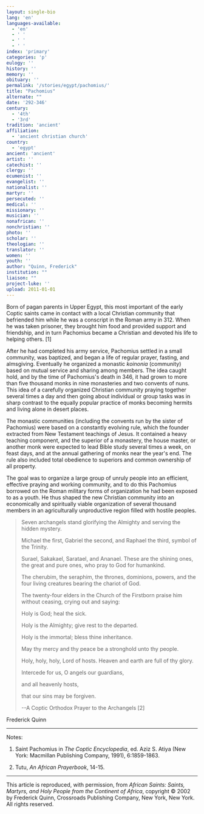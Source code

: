 ```yaml
---
layout: single-bio
lang: 'en'
languages-available:
  - 'en'
  - ' '
  - ' '
  - ' '
index: 'primary'
categories: 'p'
eulogy: ''
history: ''
memory: ''
obituary: ''
permalink: '/stories/egypt/pachomius/'
title: "Pachomius"
alternate: ""
date: '292-346'
century:
  - '4th'
  - '3rd'
tradition: 'ancient'
affiliation:
  - 'ancient christian church'
country:
  - 'egypt'
ancient: 'ancient'
artist: ''
catechist: ''
clergy: ''
ecumenist: ''
evangelist: ''
nationalist: ''
martyr: ''
persecuted: ''
medical: ''
missionary: ''
musician: ''
nonafrican: ''
nonchristian: ''
photo: ''
scholar: ''
theologian: ''
translator: ''
women: ''
youth: ''
author: "Quinn, Frederick"
institution: ""
liaison: ""
project-luke: ''
upload: 2011-01-01
---
```




Born of pagan parents in Upper Egypt, this most important of the early Coptic saints came in contact with a local Christian community that befriended him while he was a conscript in the Roman army in 312. When he was taken prisoner, they brought him food and provided support and friendship, and in turn Pachomius became a Christian and devoted his life to helping others. [1]

After he had completed his army service, Pachomius settled in a small community, was baptized, and began a life of regular prayer, fasting, and almsgiving. Eventually he organized a monastic *koinonia* (community) based on mutual service and sharing among members. The idea caught hold, and by the time of Pachomius's death in 346, it had grown to more than five thousand monks in nine monasteries and two convents of nuns. This idea of a carefully organized Christian community praying together several times a day and then going about individual or group tasks was in sharp contrast to the equally popular practice of monks becoming hermits and living alone in desert places.

The monastic communities (including the convents run by the sister of Pachomius) were based on a constantly evolving rule, which the founder extracted from New Testament teachings of Jesus. It contained a heavy teaching component, and the superior of a monastery, the house master, or another monk were expected to lead Bible study several times a week, on feast days, and at the annual gathering of monks near the year's end. The rule also included total obedience to superiors and common ownership of all property.

The goal was to organize a large group of unruly people into an efficient, effective praying and working community, and to do this Pachomius borrowed on the Roman military forms of organization he had been exposed to as a youth. He thus shaped the new Christian community into an economically and spiritually viable organization of several thousand members in an agriculturally unproductive region filled with hostile peoples.

>
> Seven archangels stand glorifying the Almighty and serving the hidden mystery.
>
> Michael the first, Gabriel the second, and Raphael the third, symbol of the Trinity.
>
> Surael, Sakakael, Saratael, and Ananael. These are the shining ones, the great and pure ones, who pray to God for humankind.
>
> The cherubim, the seraphim, the thrones, dominions, powers, and the four living creatures bearing the chariot of God.
>
> The twenty-four elders in the Church of the Firstborn praise him without ceasing, crying out and saying:
>
> Holy is God; heal the sick.
>
> Holy is the Almighty; give rest to the departed.
>
> Holy is the immortal; bless thine inheritance.
>
> May thy mercy and thy peace be a stronghold unto thy people.
>
> Holy, holy, holy, Lord of hosts.
> Heaven and earth are full of thy glory.
>
> Intercede for us, O angels our guardians,
>
> and all heavenly hosts,
>
> that our sins may be forgiven.
>
> --A Coptic Orthodox Prayer to the Archangels [2]
>

Frederick Quinn

---

Notes:

1. Saint Pachomius in *The Coptic Encyclopedia*, ed. Aziz S. Atiya (New York: Macmillan Publishing Company, 1991), 6:1859-1863.

2. Tutu, *An African Prayerbook*, 14-15.

---

This article is reproduced, with permission, from *African Saints: Saints, Martyrs, and Holy People from the Continent of Africa*, copyright &copy; 2002 by Frederick Quinn, Crossroads Publishing Company, New York, New York.  All rights reserved.
